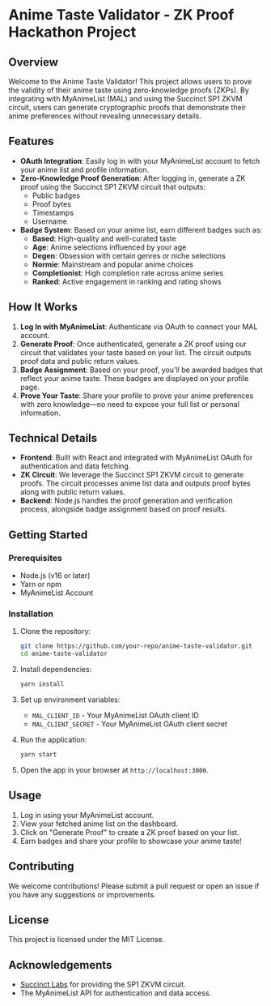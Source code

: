 # Anime Taste Validator - ZK Proof Hackathon Project

## Overview

Welcome to the Anime Taste Validator! This project allows users to prove the validity of their anime taste using zero-knowledge proofs (ZKPs). By integrating with MyAnimeList (MAL) and using the Succinct SP1 ZKVM circuit, users can generate cryptographic proofs that demonstrate their anime preferences without revealing unnecessary details.

## Features

- **OAuth Integration**: Easily log in with your MyAnimeList account to fetch your anime list and profile information.
- **Zero-Knowledge Proof Generation**: After logging in, generate a ZK proof using the Succinct SP1 ZKVM circuit that outputs:
  - Public badges
  - Proof bytes
  - Timestamps
  - Username
- **Badge System**: Based on your anime list, earn different badges such as:
  - **Based**: High-quality and well-curated taste
  - **Age**: Anime selections influenced by your age
  - **Degen**: Obsession with certain genres or niche selections
  - **Normie**: Mainstream and popular anime choices
  - **Completionist**: High completion rate across anime series
  - **Ranked**: Active engagement in ranking and rating shows

## How It Works

1. **Log In with MyAnimeList**: Authenticate via OAuth to connect your MAL account.
2. **Generate Proof**: Once authenticated, generate a ZK proof using our circuit that validates your taste based on your list. The circuit outputs proof data and public return values.
3. **Badge Assignment**: Based on your proof, you'll be awarded badges that reflect your anime taste. These badges are displayed on your profile page.
4. **Prove Your Taste**: Share your profile to prove your anime preferences with zero knowledge—no need to expose your full list or personal information.

## Technical Details

- **Frontend**: Built with React and integrated with MyAnimeList OAuth for authentication and data fetching.
- **ZK Circuit**: We leverage the Succinct SP1 ZKVM circuit to generate proofs. The circuit processes anime list data and outputs proof bytes along with public return values.
- **Backend**: Node.js handles the proof generation and verification process, alongside badge assignment based on proof results.

## Getting Started

### Prerequisites

- Node.js (v16 or later)
- Yarn or npm
- MyAnimeList Account

### Installation

1. Clone the repository:

    ```bash
    git clone https://github.com/your-repo/anime-taste-validator.git
    cd anime-taste-validator
    ```

2. Install dependencies:

    ```bash
    yarn install
    ```

3. Set up environment variables:
    - `MAL_CLIENT_ID` - Your MyAnimeList OAuth client ID
    - `MAL_CLIENT_SECRET` - Your MyAnimeList OAuth client secret

4. Run the application:

    ```bash
    yarn start
    ```

5. Open the app in your browser at `http://localhost:3000`.

## Usage

1. Log in using your MyAnimeList account.
2. View your fetched anime list on the dashboard.
3. Click on "Generate Proof" to create a ZK proof based on your list.
4. Earn badges and share your profile to showcase your anime taste!

## Contributing

We welcome contributions! Please submit a pull request or open an issue if you have any suggestions or improvements.

## License

This project is licensed under the MIT License.

## Acknowledgements

- [Succinct Labs](https://succinct.xyz/) for providing the SP1 ZKVM circuit.
- The MyAnimeList API for authentication and data access.
